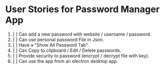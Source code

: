 # User Stories for Password Manager App

1. [ ] Can add a new password with website / username / password.
2. [ ] Can use personal password File in Json.
3. [ ] Have a "Show All Password Tab". 
4. [ ] Can Copy to clipboard / Edit / Delete passwords.
5. [ ] Provide security to password (encrypt / decrypt file with key).
6. [ ] Can use the app from an electron desktop app.
